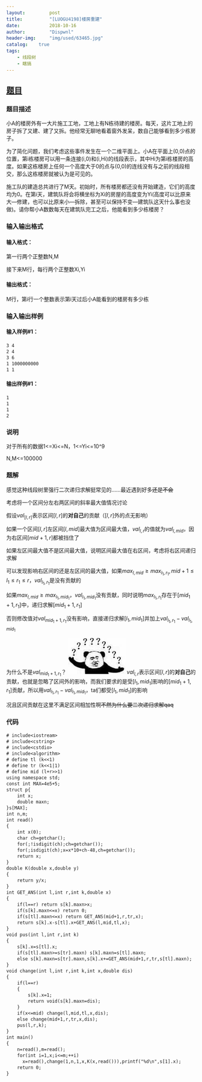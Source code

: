 ```yaml
---
layout:         post
title:          "[LUOGU4198]楼房重建"
date:           2018-10-16
author:         "Dispwnl"
header-img:     "img/used/63465.jpg"
catalog:    true
tags:
    - 线段树
    - 瞎搞
---
```

## [题目](https://www.luogu.org/problemnew/show/P4198)
### 题目描述
小A的楼房外有一大片施工工地，工地上有N栋待建的楼房。每天，这片工地上的房子拆了又建、建了又拆。他经常无聊地看着窗外发呆，数自己能够看到多少栋房子。

为了简化问题，我们考虑这些事件发生在一个二维平面上。小A在平面上(0,0)点的位置，第i栋楼房可以用一条连接(i,0)和(i,Hi)的线段表示，其中Hi为第i栋楼房的高度。如果这栋楼房上任何一个高度大于0的点与(0,0)的连线没有与之前的线段相交，那么这栋楼房就被认为是可见的。

施工队的建造总共进行了M天。初始时，所有楼房都还没有开始建造，它们的高度均为0。在第i天，建筑队将会将横坐标为Xi的房屋的高度变为Yi(高度可以比原来大—修建，也可以比原来小—拆除，甚至可以保持不变—建筑队这天什么事也没做)。请你帮小A数数每天在建筑队完工之后，他能看到多少栋楼房？

### 输入输出格式
#### 输入格式：
第一行两个正整数N,M

接下来M行，每行两个正整数Xi,Yi

#### 输出格式：
M行，第i行一个整数表示第i天过后小A能看到的楼房有多少栋

### 输入输出样例
#### 输入样例#1： 
```
3 4
2 4
3 6
1 1000000000
1 1
```
#### 输出样例#1： 
```
1
1
1
2
```
### 说明
对于所有的数据1<=Xi<=N，1<=Yi<=10^9

N,M<=100000

### 题解
感觉这种线段树里强行二次递归求解挺常见的……最近遇到好多~~还是不会~~

考虑将一个区间分左右两区间的斜率最大值情况讨论

假设$val_{[l,r]}$表示区间$[l,r]$的**对自己**的贡献（$[l,r]$外的点无影响）

如果一个区间$[l,r]$左区间$[l,mid]$最大值为区间最大值，$val_{l,r}$的值就为$val_{l,mid}$，因为右区间$[mid+1,r]$都被挡住了

如果左区间最大值不是区间最大值，说明区间最大值在右区间，考虑将右区间递归求解

可以发现影响右区间的还是左区间的最大值，如果$max_{l,mid}\geq max_{l_1,r_1},mid+1\leq l_1\leq r_1\leq r$，$val_{l_1,r_1}$是没有贡献的

如果$max_{l,mid}\geq max_{l_1,mid_1}$，$val_{l_1,mid_1}$没有贡献，同时说明$max_{l_1,r_1}$存在于$[mid_1+1,r_1]$中，递归求解$[mid_1+1,r_1]$

否则修改值对$val_{mid_1+1,r_1}$没有影响，直接递归求解$[l_1,mid_1]$并加上$val_{l_1,r_1}-val_{l_1,mid_1}$

为什么不是$val_{mid_1+1,r_1}$？
![](/img/qaq/？？？？？.jpg)
$val_{l,r}$表示区间$[l,r]$的**对自己**的贡献，也就是忽略了区间外的影响，而我们要求的是受$[l_1,mid_1]$影响的$[mid_1+1,r_1]$贡献，所以用$val_{l_1,r_1}-val_{l_1,mid_1}$，ta们都受$[l_1,mid_1]$的影响

况且区间贡献在这里不满足区间相加性啊~~不然为什么要二次递归求解qaq~~

### 代码
```
# include<iostream>
# include<cstring>
# include<cstdio>
# include<algorithm>
# define tl (k<<1)
# define tr (k<<1|1)
# define mid (l+r>>1)
using namespace std;
const int MAX=4e5+5;
struct p{
	int x;
	double maxn;
}s[MAX];
int n,m;
int read()
{
	int x(0);
	char ch=getchar();
	for(;!isdigit(ch);ch=getchar());
	for(;isdigit(ch);x=x*10+ch-48,ch=getchar());
	return x;
}
double K(double x,double y)
{
	return y/x;
}
int GET_ANS(int l,int r,int k,double x)
{
	if(l==r) return s[k].maxn>x;
	if(s[k].maxn<=x) return 0;
	if(s[tl].maxn<=x) return GET_ANS(mid+1,r,tr,x);
	return s[k].x-s[tl].x+GET_ANS(l,mid,tl,x);
}
void pus(int l,int r,int k)
{
	s[k].x=s[tl].x;
	if(s[tl].maxn>=s[tr].maxn) s[k].maxn=s[tl].maxn;
	else s[k].maxn=s[tr].maxn,s[k].x+=GET_ANS(mid+1,r,tr,s[tl].maxn);
}
void change(int l,int r,int k,int x,double dis)
{
	if(l==r)
	{
		s[k].x=1;
		return void(s[k].maxn=dis);
	}
	if(x<=mid) change(l,mid,tl,x,dis);
	else change(mid+1,r,tr,x,dis);
	pus(l,r,k);
}
int main()
{
	n=read(),m=read();
	for(int i=1,x;i<=m;++i)
	  x=read(),change(1,n,1,x,K(x,read())),printf("%d\n",s[1].x);
	return 0;
}
```
